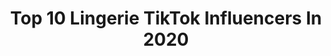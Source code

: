 ---
title: Top 10 Lingerie TikTok Influencers In 2020
description: >-
  Find top lingerie TikTok influencers in 2020. Most popular hashtags: #lingerie #swim #workout #dance.
platform: TikTok
profiles:
  - username: "maurosimoes_142"
    fullname: >-
      Mauro Simões
    location: "Portugal"
    followers: 2169
    engagement: 706
    commentsToLikes: 0.060722
    id: ckame25us26580i78g78hdce8
    verified: false
    hashtags: "#dancechallange, #ridiculousness, #girl, #naohaborlas"
  - username: "leathernlace77"
    fullname: >-
      Quentilla Ann
    location: "United States"
    followers: 3966
    engagement: 609
    commentsToLikes: 0.056466
    id: cka7o75mb0m0i0i78kb72nv60
    verified: false
    hashtags: "#part2, #vegetarian, #eyecolor, #brown"
  - username: "officialrossadams"
    fullname: >-
      Ross Adams
    location: "United Kingdom"
    followers: 116545
    engagement: 866
    commentsToLikes: 0.019043
    id: ck9nh7pt8fquv0j780zrk2n1k
    verified: false
    hashtags: "#ayeupchazzers, #stopticklingme, #itscoldout, #thankyoutiktok"
  - username: "ruben_carrillo"
    fullname: >-
      Ruben Carrillo
    location: "United States"
    followers: 25570
    engagement: 848
    commentsToLikes: 0.038740
    id: ck9pmqunfazpa0j7827q8l6nw
    verified: false
    hashtags: "#realestate, #savethetrees, #love, #chirstmas"
  - username: "dfinkk"
    fullname: >-
      dakota
    location: "United States"
    followers: 58434
    engagement: 646
    commentsToLikes: 0.016888
    id: ck95z2nricok30j789aj8469q
    verified: false
    hashtags: "#youdontlikeme, #losangeles, #singlelife, #beach"
  - username: "savtay14"
    fullname: >-
      Sav
    location: "United States"
    followers: 3676
    engagement: 534
    commentsToLikes: 0.025441
    id: cka0xsg378c280i78vtlpsoks
    verified: false
    hashtags: "#whatsup, #hottubtime, #hairflip, #rainyday"
  - username: "majamikarah"
    fullname: >-
      majamikarah
    location: "Poland"
    followers: 22342
    engagement: 246
    commentsToLikes: 0.021498
    id: ck8z1i91h1oip0j78zfo31v4b
    verified: false
    hashtags: "#losangeles, #summervibes, #musicvideo, #sunny"
  - username: "telegram.girl"
    fullname: >-
      sexy
    location: "Ukraine"
    followers: 26548
    engagement: 812
    commentsToLikes: 0.011031
    id: ck8s5bah5f4370j78eiwb2ap3
    verified: false
    hashtags: "#fashionista, #highheels, #posepose, #victoriasecrets"
  - username: "agnieszka_wasilewska_"
    fullname: >-
      agnieszka_wasilewska
    location: "Poland"
    followers: 39528
    engagement: 745
    commentsToLikes: 0.009262
    id: ck9v2r70umt7f0j78chppicx7
    verified: false
    hashtags: "#dark, #sweetlove, #couplegoals, #badboy"
  - username: "akademia_szpilek"
    fullname: >-
      Akademia szpilek
    location: "Poland"
    followers: 3630
    engagement: 277
    commentsToLikes: 0.014925
    id: ck9v2r5qrmssk0j781bys85if
    verified: false
    hashtags: "#fridaynight, #modelki, #poradyszpilkowe, #pewpewpew"
---